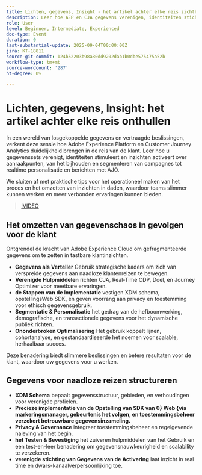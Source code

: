 ```yaml
---
title: Lichten, gegevens, Insight - het artikel achter elke reis zichtbaar maken
description: Leer hoe AEP en CJA gegevens verenigen, identiteiten stichten en inzichten activeren voor realtime personalisatie en slimmere klantreizen.
role: User
level: Beginner, Intermediate, Experienced
doc-type: Event
duration: 0
last-substantial-update: 2025-09-04T00:00:00Z
jira: KT-18811
source-git-commit: 124b52203b98a80dd9202dab1b0dbe575475a52b
workflow-type: tm+mt
source-wordcount: '287'
ht-degree: 0%

---
```



# Lichten, gegevens, Insight: het artikel achter elke reis onthullen

In een wereld van losgekoppelde gegevens en vertraagde beslissingen, verkent deze sessie hoe Adobe Experience Platform en Customer Journey Analytics duidelijkheid brengen in de reis van de klant. Leer hoe u gegevenssets verenigt, identiteiten stimuleert en inzichten activeert over aanraakpunten, van het bijhouden en segmenteren van campagnes tot realtime personalisatie en berichten met AJO.

We sluiten af met praktische tips voor het operationeel maken van het proces en het omzetten van inzichten in daden, waardoor teams slimmer kunnen werken en meer verbonden ervaringen kunnen bieden.

>[!VIDEO](https://video.tv.adobe.com/v/3471109/?learn=on&enablevpops)

## Het omzetten van gegevenschaos in gevolgen voor de klant

Ontgrendel de kracht van Adobe Experience Cloud om gefragmenteerde gegevens om te zetten in tastbare klantinzichten.

* **Gegevens als Verteller** Gebruik strategische kaders om zich van verspreide gegevens aan naadloze klantenreizen te bewegen.
* **Verenigde Hulpmiddelen** richten CJA, Real-Time CDP, Doel, en Journey Optimizer voor meetbare ervaringen.
* **de Stappen van de Implementatie** vestigen XDM schema, opstellingsWeb SDK, en geven voorrang aan privacy en toestemming voor ethisch gegevensgebruik.
* **Segmentatie &amp; Personalisatie** het gedrag van de hefboomwerking, demografische, en transactionele gegevens voor het dynamische publiek richten.
* **Ononderbroken Optimalisering** Het gebruik koppelt lijnen, cohortanalyse, en gestandaardiseerde het noemen voor scalable, herhaalbaar succes.

Deze benadering biedt slimmere beslissingen en betere resultaten voor de klant, waardoor uw gegevens voor u werken.

## Gegevens voor naadloze reizen structureren

* **XDM Schema** bepaalt gegevensstructuur, gebieden, en verhoudingen voor verenigde profielen.
* **Precieze implementatie van de Opstelling van SDK van 0&rbrace; Web &lbrace;via markeringsmanager, gebeurtenis het volgen, en toestemmingsbeheer verzekert betrouwbare gegevensinzameling.**
* **Privacy &amp; Governance** integreer toestemmingsbeheer en regelgevende naleving van het begin.
* **het Testen &amp; Bevestiging** het zuiveren hulpmiddelen van het Gebruik en een test-en-leer benadering om gegevensnauwkeurigheid en scalability te verzekeren.
* **verenigde stichting van Gegevens van de Activering** laat inzicht in real time en dwars-kanaalverpersoonlijking toe.
